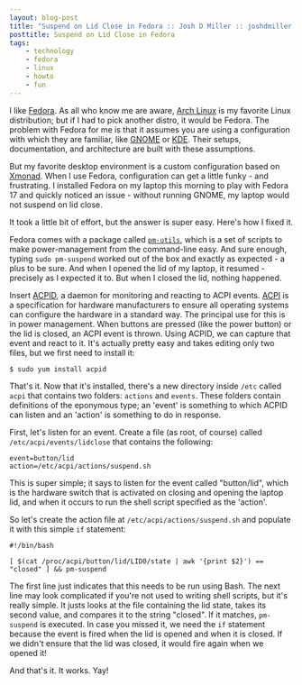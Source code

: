 ```yaml
---
layout: blog-post
title: "Suspend on Lid Close in Fedora :: Josh D Miller :: joshdmiller.com"
posttitle: Suspend on Lid Close in Fedora
tags:
    - technology
    - fedora
    - linux
    - howto
    - fun
---
```


I like [Fedora](http://www.fedoraproject.org). As all who know me are aware, [Arch
Linux](http://www.archlinux.org) is my favorite Linux distribution; but if I had
to pick another distro, it would be Fedora. The problem with Fedora for me is
that it assumes you are using a configuration with which they are familiar, like
[GNOME](http://www.gnome.org) or [KDE](http://www.kde.org). Their setups,
documentation, and architecture are built with these assumptions.

But my favorite desktop environment is a custom configuration
based on [Xmonad](http://xmonad.org). When I use Fedora, configuration can get a
little funky - and frustrating. I installed Fedora on my laptop this morning to
play with Fedora 17 and quickly noticed an issue - without running GNOME, my
laptop would not suspend on lid close.

It took a little bit of effort, but the answer is super easy. Here's how I fixed
it.

<!-- more -->

Fedora comes with a package called
[`pm-utils`](http://pm-utils.freedesktop.org/wiki/), which is a set of scripts
to make power-management from the command-line easy. And sure enough, typing
`sudo pm-suspend` worked out of the box and exactly as expected - a plus to be
sure. And when I opened the lid of my laptop, it resumed - precisely as I expected
it to. But when I closed the lid, nothing happened.

Insert [ACPID](http://acpid.sourceforge.net/), a daemon for monitoring and
reacting to ACPI events.
[ACPI](http://en.wikipedia.org/wiki/Advanced_Configuration_and_Power_Interface)
is a specification for hardware manufacturers to ensure
all operating systems can configure the hardware in a standard way. The
principal use for this is in power management. When buttons are pressed (like
the power button) or the lid is closed, an ACPI event is thrown. Using ACPID, we
can capture that event and react to it. It's actually pretty easy and takes
editing only two files, but we first need to install it:

    $ sudo yum install acpid

That's it. Now that it's installed, there's a new directory inside
`/etc` called `acpi` that contains two folders: `actions` and `events`. These
folders contain definitions of the eponymous type; an 'event' is
something to which ACPID can listen and an 'action' is something to do in
response.

First, let's listen for an event. Create a file (as root, of course) called
`/etc/acpi/events/lidclose` that contains the following:

    event=button/lid
    action=/etc/acpi/actions/suspend.sh

This is super simple; it says to listen for the event called "button/lid", which
is the hardware switch that is activated on closing and opening the laptop lid,
and when it occurs to run the shell script specified as the 'action'.

So let's create the action file at `/etc/acpi/actions/suspend.sh` and populate
it with this simple `if` statement:

    #!/bin/bash

    [ $(cat /proc/acpi/button/lid/LID0/state | awk '{print $2}') == "closed" ] && pm-suspend

The first line just indicates that this needs to be run using Bash. The next
line may look complicated if you're not used to writing shell scripts, but it's
really simple. It justs looks at the file containing the lid state, takes its
second value, and compares it to the string "closed". If it matches,
`pm-suspend` is executed. In case you missed it, we need the `if` statement
because the event is fired when the lid is opened and when it is closed. If we
didn't ensure that the lid was closed, it would fire again when we opened it!

And that's it. It works. Yay!

